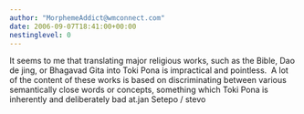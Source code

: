 ```yaml
---
author: "MorphemeAddict@wmconnect.com"
date: 2006-09-07T18:41:00+00:00
nestinglevel: 0
---
```

It seems to me that translating major religious works, such as the Bible, Dao de jing, or Bhagavad Gita into Toki Pona is impractical and pointless.  A lot of the content of these works is based on discriminating between various semantically close words or concepts, something which Toki Pona is inherently and deliberately bad at.jan Setepo / stevo